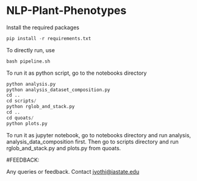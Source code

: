 # NLP-Plant-Phenotypes

Install the required packages

```python 
pip install -r requirements.txt
```

To directly run, use 
```python
bash pipeline.sh
```

To run it as python script, go to the notebooks directory

```python
python analysis.py
python analysis_dataset_composition.py
cd ..
cd scripts/
python rglob_and_stack.py
cd .. 
cd quoats/
python plots.py
```

To run it as jupyter notebook, go to notebooks directory and run analysis, analysis_data_composition first. Then go to scripts directory and run rglob_and_stack.py and plots.py from quoats.


#FEEDBACK: 

Any queries or feedback. Contact jyothi@iastate.edu 


